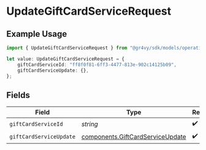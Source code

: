 # UpdateGiftCardServiceRequest

## Example Usage

```typescript
import { UpdateGiftCardServiceRequest } from "@gr4vy/sdk/models/operations";

let value: UpdateGiftCardServiceRequest = {
    giftCardServiceId: "ff8f0f81-6ff3-4477-813e-902c14125b09",
    giftCardServiceUpdate: {},
};
```

## Fields

| Field                                                                                | Type                                                                                 | Required                                                                             | Description                                                                          |
| ------------------------------------------------------------------------------------ | ------------------------------------------------------------------------------------ | ------------------------------------------------------------------------------------ | ------------------------------------------------------------------------------------ |
| `giftCardServiceId`                                                                  | *string*                                                                             | :heavy_check_mark:                                                                   | N/A                                                                                  |
| `giftCardServiceUpdate`                                                              | [components.GiftCardServiceUpdate](../../models/components/giftcardserviceupdate.md) | :heavy_check_mark:                                                                   | N/A                                                                                  |